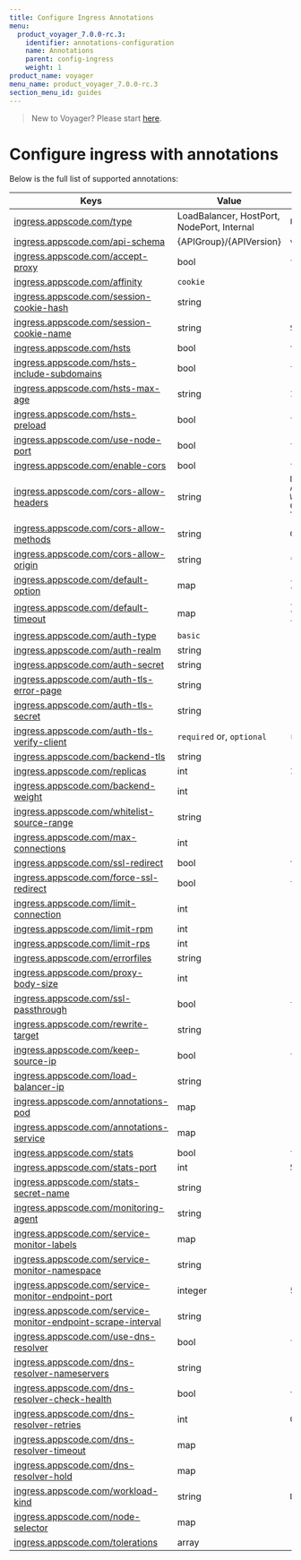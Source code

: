 ```yaml
---
title: Configure Ingress Annotations
menu:
  product_voyager_7.0.0-rc.3:
    identifier: annotations-configuration
    name: Annotations
    parent: config-ingress
    weight: 1
product_name: voyager
menu_name: product_voyager_7.0.0-rc.3
section_menu_id: guides
---
```


> New to Voyager? Please start [here](/products/voyager/7.0.0-rc.3/concepts/overview).

# Configure ingress with annotations

Below is the full list of supported annotations:

|  Keys  |   Value   |  Default |
|--------|-----------|----------|
| [ingress.appscode.com/type](/products/voyager/7.0.0-rc.3/concepts/README) | LoadBalancer, HostPort, NodePort, Internal | `LoadBalancer` |
| [ingress.appscode.com/api-schema](/products/voyager/7.0.0-rc.3/concepts/overview) | {APIGroup}/{APIVersion} | `voyager.appscode.com/v1beta1` |
| [ingress.appscode.com/accept-proxy](/products/voyager/7.0.0-rc.3/guides/ingress/configuration/accept-proxy) | bool | `false` |
| [ingress.appscode.com/affinity](/products/voyager/7.0.0-rc.3/guides/ingress/http/sticky-session) | `cookie` | |
| [ingress.appscode.com/session-cookie-hash](/products/voyager/7.0.0-rc.3/guides/ingress/http/sticky-session) | string | |
| [ingress.appscode.com/session-cookie-name](/products/voyager/7.0.0-rc.3/guides/ingress/http/sticky-session) | string | `SERVERID` |
| [ingress.appscode.com/hsts](/products/voyager/7.0.0-rc.3/guides/ingress/http/hsts) | bool | `true` |
| [ingress.appscode.com/hsts-include-subdomains](/products/voyager/7.0.0-rc.3/guides/ingress/http/hsts) | bool | `false` |
| [ingress.appscode.com/hsts-max-age](/products/voyager/7.0.0-rc.3/guides/ingress/http/hsts) | string | `15768000` |
| [ingress.appscode.com/hsts-preload](/products/voyager/7.0.0-rc.3/guides/ingress/http/hsts) | bool | `false` |
| [ingress.appscode.com/use-node-port](/products/voyager/7.0.0-rc.3/concepts/ingress-types/nodeport) | bool | `false` |
| [ingress.appscode.com/enable-cors](/products/voyager/7.0.0-rc.3/guides/ingress/http/cors) | bool | `false` |
| [ingress.appscode.com/cors-allow-headers](/products/voyager/7.0.0-rc.3/guides/ingress/http/cors) | string | `DNT,X-CustomHeader,Keep-Alive,User-Agent,X-Requested-With,If-Modified-Since,Cache-Control,Content-Type,Authorization` |
| [ingress.appscode.com/cors-allow-methods](/products/voyager/7.0.0-rc.3/guides/ingress/http/cors) | string | `GET,PUT,POST,DELETE,PATCH,OPTIONS` |
| [ingress.appscode.com/cors-allow-origin](/products/voyager/7.0.0-rc.3/guides/ingress/http/cors) | string | `*` |
| [ingress.appscode.com/default-option](/products/voyager/7.0.0-rc.3/guides/ingress/configuration/default-options) | map | `{"http-server-close": "true", "dontlognull": "true"}` |
| [ingress.appscode.com/default-timeout](/products/voyager/7.0.0-rc.3/guides/ingress/configuration/default-timeouts) | map | `{"connect": "50s", "server": "50s", "client": "50s", "client-fin": "50s", "tunnel": "50s"}` |
| [ingress.appscode.com/auth-type](/products/voyager/7.0.0-rc.3/guides/ingress/security/basic-auth) | `basic` | |
| [ingress.appscode.com/auth-realm](/products/voyager/7.0.0-rc.3/guides/ingress/security/basic-auth) | string | |
| [ingress.appscode.com/auth-secret](/products/voyager/7.0.0-rc.3/guides/ingress/security/basic-auth) | string | |
| [ingress.appscode.com/auth-tls-error-page](/products/voyager/7.0.0-rc.3/guides/ingress/security/tls-auth) | string | |
| [ingress.appscode.com/auth-tls-secret](/products/voyager/7.0.0-rc.3/guides/ingress/security/tls-auth) | string | |
| [ingress.appscode.com/auth-tls-verify-client](/products/voyager/7.0.0-rc.3/guides/ingress/security/tls-auth) | `required` or, `optional` | `required` |
| [ingress.appscode.com/backend-tls](/products/voyager/7.0.0-rc.3/guides/ingress/tls/backend-tls) | string | |
| [ingress.appscode.com/replicas](/products/voyager/7.0.0-rc.3/guides/ingress/scaling) | int | `1` |
| [ingress.appscode.com/backend-weight](/products/voyager/7.0.0-rc.3/guides/ingress/http/blue-green-deployment) | int | |
| [ingress.appscode.com/whitelist-source-range](/products/voyager/7.0.0-rc.3/guides/ingress/configuration/whitelist) | string | |
| [ingress.appscode.com/max-connections](/products/voyager/7.0.0-rc.3/guides/ingress/configuration/max-connections) | int | |
| [ingress.appscode.com/ssl-redirect](/products/voyager/7.0.0-rc.3/guides/ingress/configuration/ssl-redirect) | bool | `true` |
| [ingress.appscode.com/force-ssl-redirect](/products/voyager/7.0.0-rc.3/guides/ingress/configuration/ssl-redirect) | bool | `false` |
| [ingress.appscode.com/limit-connection](/products/voyager/7.0.0-rc.3/guides/ingress/configuration/rate-limit) | int | |
| [ingress.appscode.com/limit-rpm](/products/voyager/7.0.0-rc.3/guides/ingress/configuration/rate-limit) | int | |
| [ingress.appscode.com/limit-rps](/products/voyager/7.0.0-rc.3/guides/ingress/configuration/rate-limit) | int | |
| [ingress.appscode.com/errorfiles](/products/voyager/7.0.0-rc.3/guides/ingress/configuration/error-files) | string | |
| [ingress.appscode.com/proxy-body-size](/products/voyager/7.0.0-rc.3/guides/ingress/configuration/body-size) | int | |
| [ingress.appscode.com/ssl-passthrough](/products/voyager/7.0.0-rc.3/guides/ingress/configuration/ssl-passthrough) | bool | `false` |
| [ingress.appscode.com/rewrite-target](/products/voyager/7.0.0-rc.3/guides/ingress/configuration/rewrite-target) | string | |
| [ingress.appscode.com/keep-source-ip](/products/voyager/7.0.0-rc.3/guides/ingress/configuration/keep-source-ip) | bool | `false` |
| [ingress.appscode.com/load-balancer-ip](/products/voyager/7.0.0-rc.3/guides/ingress/configuration/loadbalancer-ip) | string | |
| [ingress.appscode.com/annotations-pod](/products/voyager/7.0.0-rc.3/guides/ingress/configuration/pod-annotations) | map | |
| [ingress.appscode.com/annotations-service](/products/voyager/7.0.0-rc.3/guides/ingress/configuration/service-annotations) | map | |
| [ingress.appscode.com/stats](/products/voyager/7.0.0-rc.3/guides/ingress/monitoring/haproxy-stats) | bool | `false` |
| [ingress.appscode.com/stats-port](/products/voyager/7.0.0-rc.3/guides/ingress/monitoring/haproxy-stats) | int | `56789` |
| [ingress.appscode.com/stats-secret-name](/products/voyager/7.0.0-rc.3/guides/ingress/monitoring/haproxy-stats) | string | |
| [ingress.appscode.com/monitoring-agent](/products/voyager/7.0.0-rc.3/guides/ingress/monitoring/using-coreos-prometheus-operator) | string  |         |
| [ingress.appscode.com/service-monitor-labels](/products/voyager/7.0.0-rc.3/guides/ingress/monitoring/using-coreos-prometheus-operator) | map     |         |
| [ingress.appscode.com/service-monitor-namespace](/products/voyager/7.0.0-rc.3/guides/ingress/monitoring/using-coreos-prometheus-operator) | string  |         |
| [ingress.appscode.com/service-monitor-endpoint-port](/products/voyager/7.0.0-rc.3/guides/ingress/monitoring/using-coreos-prometheus-operator) | integer | 56790   |
| [ingress.appscode.com/service-monitor-endpoint-scrape-interval](/products/voyager/7.0.0-rc.3/guides/ingress/monitoring/using-coreos-prometheus-operator) | string  |         |
| [ingress.appscode.com/use-dns-resolver](/products/voyager/7.0.0-rc.3/guides/ingress/http/external-svc#using-external-domain) | bool | `false` |
| [ingress.appscode.com/dns-resolver-nameservers](/products/voyager/7.0.0-rc.3/guides/ingress/http/external-svc#using-external-domain) | string | |
| [ingress.appscode.com/dns-resolver-check-health](/products/voyager/7.0.0-rc.3/guides/ingress/http/external-svc#using-external-domain) | bool | `true` |
| [ingress.appscode.com/dns-resolver-retries](/products/voyager/7.0.0-rc.3/guides/ingress/http/external-svc#using-external-domain) | int | `0` |
| [ingress.appscode.com/dns-resolver-timeout](/products/voyager/7.0.0-rc.3/guides/ingress/http/external-svc#using-external-domain) | map | |
| [ingress.appscode.com/dns-resolver-hold](/products/voyager/7.0.0-rc.3/guides/ingress/http/external-svc#using-external-domain) | map | |
| [ingress.appscode.com/workload-kind](/products/voyager/7.0.0-rc.3/guides/ingress/pod-placement#choosing-workload-kind) | string | `Deployment` |
| [ingress.appscode.com/node-selector](/products/voyager/7.0.0-rc.3/guides/ingress/pod-placement#using-node-selector) | map | |
| [ingress.appscode.com/tolerations](/products/voyager/7.0.0-rc.3/guides/ingress/pod-placement#using-taints-and-toleration) | array | |
